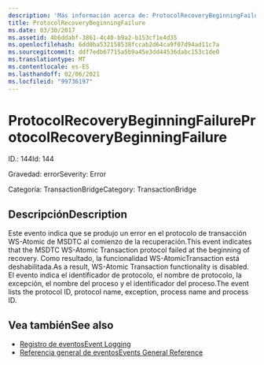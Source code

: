 ```yaml
---
description: 'Más información acerca de: ProtocolRecoveryBeginningFailure'
title: ProtocolRecoveryBeginningFailure
ms.date: 03/30/2017
ms.assetid: 4b6ddabf-3861-4c40-b9a2-b153cf1e4d35
ms.openlocfilehash: 6dd0ba532158538fccab2d64ca9f07d94ad11c7a
ms.sourcegitcommit: ddf7edb67715a5b9a45e3dd44536dabc153c1de0
ms.translationtype: MT
ms.contentlocale: es-ES
ms.lasthandoff: 02/06/2021
ms.locfileid: "99736197"
---
```

# <a name="protocolrecoverybeginningfailure"></a><span data-ttu-id="741a6-103">ProtocolRecoveryBeginningFailure</span><span class="sxs-lookup"><span data-stu-id="741a6-103">ProtocolRecoveryBeginningFailure</span></span>

<span data-ttu-id="741a6-104">ID.: 144</span><span class="sxs-lookup"><span data-stu-id="741a6-104">Id: 144</span></span>  
  
 <span data-ttu-id="741a6-105">Gravedad: error</span><span class="sxs-lookup"><span data-stu-id="741a6-105">Severity: Error</span></span>  
  
 <span data-ttu-id="741a6-106">Categoría: TransactionBridge</span><span class="sxs-lookup"><span data-stu-id="741a6-106">Category: TransactionBridge</span></span>  
  
## <a name="description"></a><span data-ttu-id="741a6-107">Descripción</span><span class="sxs-lookup"><span data-stu-id="741a6-107">Description</span></span>  

 <span data-ttu-id="741a6-108">Este evento indica que se produjo un error en el protocolo de transacción WS-Atomic de MSDTC al comienzo de la recuperación.</span><span class="sxs-lookup"><span data-stu-id="741a6-108">This event indicates that the MSDTC WS-Atomic Transaction protocol failed at the beginning of recovery.</span></span> <span data-ttu-id="741a6-109">Como resultado, la funcionalidad WS-AtomicTransaction está deshabilitada.</span><span class="sxs-lookup"><span data-stu-id="741a6-109">As a result, WS-Atomic Transaction functionality is disabled.</span></span> <span data-ttu-id="741a6-110">El evento indica el identificador de protocolo, el nombre de protocolo, la excepción, el nombre del proceso y el identificador del proceso.</span><span class="sxs-lookup"><span data-stu-id="741a6-110">The event lists the protocol ID, protocol name, exception, process name and process ID.</span></span>  
  
## <a name="see-also"></a><span data-ttu-id="741a6-111">Vea también</span><span class="sxs-lookup"><span data-stu-id="741a6-111">See also</span></span>

- [<span data-ttu-id="741a6-112">Registro de eventos</span><span class="sxs-lookup"><span data-stu-id="741a6-112">Event Logging</span></span>](index.md)
- [<span data-ttu-id="741a6-113">Referencia general de eventos</span><span class="sxs-lookup"><span data-stu-id="741a6-113">Events General Reference</span></span>](events-general-reference.md)
